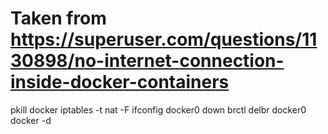 # Taken from https://superuser.com/questions/1130898/no-internet-connection-inside-docker-containers

pkill docker
iptables -t nat -F
ifconfig docker0 down
brctl delbr docker0
docker -d

